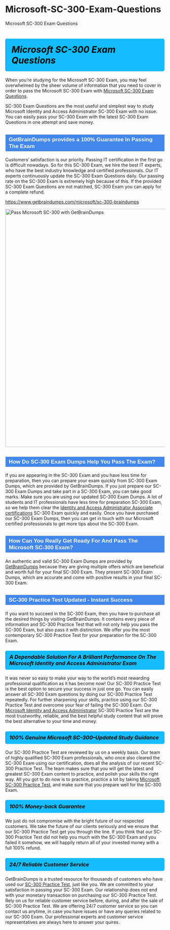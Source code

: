 # Microsoft-SC-300-Exam-Questions
Microsoft SC-300 Exam Questions
<h1><strong><span style="display: block; color: #000000; background: #14BDFF; border: 0.5px solid #AED6F1; border-left: 3px solid #3498DB; padding: .6em; border-radius: 6px;">                     <em>Microsoft SC-300 <span class="exam_variation">Exam Questions</span> </em>                </span></strong>            </h1>                        <p>When you’re studying for the Microsoft SC-300 Exam, you may feel overwhelmed by the sheer volume of information             that you need to cover in order to pass the Microsoft SC-300 Exam with <a href="https://www.getbraindumps.com/microsoft/sc-300-braindumps">Microsoft SC-300 <span class="exam_variation">Exam Questions</span></a>.</p>            <p>SC-300 <span class="exam_variation">Exam Questions</span> are the most useful and simplest way to study Microsoft Identity and Access Administrator SC-300 Exam             with no issue. You can easily pass your SC-300 Exam with the latest SC-300 <span class="exam_variation">Exam Questions</span> in one attempt and save money.</p>                        <h2 style="background: #4287ec; border: 1px solid #cccccc; padding: 5px 10px;">                <span style="color: #ffffff;">                    <span style="font-size: 11pt;">                        <span style="line-height: normal;">                            <span style="font-family: Calibri,sans-serif;">                                <strong>                                    <span style="font-size: 13.0pt;">GetBrainDumps provides a 100% Guarantee In Passing The Exam</span>                                </strong>                            </span>                        </span>                    </span>                </span>            </h2>                        <p>Customers’ satisfaction is our priority. Passing IT certification in the first go is difficult nowadays. So for this SC-300 Exam,             we hire the best IT experts, who have the best industry knowledge and certified professionals. Our IT experts continuously update the SC-300 <span class="exam_variation">Exam Questions</span>             daily. Our passing rate on the SC-300 Exam is extremely high because of this. If the provided SC-300 <span class="exam_variation">Exam Questions</span> are not matched, SC-300 Exam you             can apply for a complete refund.</p>                                    <p><a href="https://www.getbraindumps.com/microsoft/sc-300-braindumps">https://www.getbraindumps.com/microsoft/sc-300-braindumps</a></p>                        <p><a href="https://www.getbraindumps.com/"><img src="https://www.getbraindumps.com/images/get-updated-exam-questions-with-discount-getbraindumps.jpg" class="postImage" alt="Pass Microsoft SC-300 with GetBrainDumps" width="750"></a></p>                                        <h2 style="background: #4287ec; border: 1px solid #cccccc; padding: 5px 10px;">                <span style="color: #ffffff;">                    <span style="font-size: 11pt;">                        <span style="line-height: normal;">                            <span style="font-family: Calibri,sans-serif;">                                <strong>                                    <span style="font-size: 13.0pt;">How Do SC-300 <span class="exam_variation2">Exam Dumps</span> Help You Pass The Exam?</span>                                </strong>                            </span>                        </span>                    </span>                </span>            </h2>                        <p>If you are appearing in the SC-300 Exam and you have less time for preparation, then you can prepare your exam quickly from SC-300 <span class="exam_variation2">Exam Dumps</span>,             which are provided by GetBrainDumps. If you just prepare our SC-300 <span class="exam_variation2">Exam Dumps</span> and take part in a SC-300 Exam, you can take good marks.             Make sure you are using our updated SC-300 <span class="exam_variation2">Exam Dumps</span>. A lot of students and IT professionals have less time for preparation SC-300 Exam,             so we help them clear the <a href="https://www.getbraindumps.com/microsoft/identity-and-access-administrator-associate-braindumps.html">Identity and Access Administrator Associate certifications</a> SC-300 Exam quickly and easily. Once you have purchased             our SC-300 <span class="exam_variation2">Exam Dumps</span>, then you can get in touch with our Microsoft certified professionals to get more tips about the SC-300 Exam.</p>                        <h2 style="background: #4287ec; border: 1px solid #cccccc; padding: 5px 10px;">                <span style="color: #ffffff;">                    <span style="font-size: 11pt;">                        <span style="line-height: normal;">                            <span style="font-family: Calibri,sans-serif;">                                <strong>                                    <span style="font-size: 13.0pt;">How Can You Really Get Ready For And Pass The Microsoft SC-300 Exam?</span>                                </strong>                            </span>                        </span>                    </span>                </span>            </h2>                        <p>An authentic and valid SC-300 <span class="exam_variation2">Exam Dumps</span> are provided by <a href="https://www.getbraindumps.com/">GetBrainDumps</a> because they are giving multiple offers which are beneficial             and worth full for your final SC-300 Exam. They present SC-300 <span class="exam_variation2">Exam Dumps</span>, which are accurate and come with positive             results in your final SC-300 Exam.</p>                        <h2 style="background: #4287ec; border: 1px solid #cccccc; padding: 5px 10px;">                <span style="color: #ffffff;">                    <span style="font-size: 11pt;">                        <span style="line-height: normal;">                            <span style="font-family: Calibri,sans-serif;">                                <strong>                                    <span style="font-size: 13.0pt;">SC-300 <span class="exam_variation3">Practice Test</span> Updated - Instant Success</span>                                </strong>                            </span>                        </span>                    </span>                </span>            </h2>                        <p>If you want to succeed in the SC-300 Exam, then you have to purchase all the desired things by visiting GetBrainDumps.             It contains every piece of information and SC-300 <span class="exam_variation3">Practice Test</span> that will not only help you pass the SC-300 Exam,             but also pass it with distinction. We offer you the most contemporary SC-300 <span class="exam_variation3">Practice Test</span> for your preparation for the SC-300 Exam.</p>                        <h3>                <strong>                    <span style="display: block; color: #000000; background: #14BDFF; border: 0.5px solid #AED6F1; border-left: 3px solid #3498DB; padding: .6em; border-radius: 6px;">                        <em>A Dependable Solution For A Brilliant Performance On The Microsoft Identity and Access Administrator Exam</em>                    </span>                </strong>            </h3>                        <p>It was never so easy to make your way to the world’s most rewarding professional qualification as it has become now! Our SC-300 <span class="exam_variation3">Practice Test</span>             is the best option to secure your success in just one go. You can easily answer all SC-300 Exam questions by doing our SC-300 <span class="exam_variation3">Practice Test</span>             repeatedly. For further sharpening your skills, practice using our SC-300 <span class="exam_variation3">Practice Test</span> and overcome your fear of failing the SC-300 Exam.             Our <a href="https://www.getbraindumps.com/microsoft/sc-300-braindumps">Microsoft Identity and Access Administrator</a> SC-300 <span class="exam_variation3">Practice Test</span> are the most trustworthy, reliable, and the best helpful study             content that will prove the best alternative to your time and money.</p>                        <h3>                <strong>                    <span style="display: block; color: #000000; background: #14BDFF; border: 0.5px solid #AED6F1; border-left: 3px solid #3498DB; padding: .6em; border-radius: 6px;">                        <em>100% Genuine Microsoft SC-300–Updated Study Guidance </em>                    </span>                </strong>            </h3>                        <p>Our SC-300 <span class="exam_variation3">Practice Test</span> are reviewed by us on a weekly basis. Our team of highly qualified SC-300 Exam professionals, who once also             cleared the SC-300 Exam using our certification, does all the analysis of our recent SC-300 <span class="exam_variation3">Practice Test</span>. The team makes sure that you will get the             latest and greatest SC-300 Exam content to practice, and polish your skills the right way. All you got to do now is to practice, practice a lot by             taking <a href="https://www.getbraindumps.com/microsoft-braindumps.html">Microsoft SC-300 <span class="exam_variation3">Practice Test</span></a>, and make sure that you prepare well for the SC-300 Exam.</p>                        <h3>                <strong>                    <span style="display: block; color: #000000; background: #14BDFF; border: 0.5px solid #AED6F1; border-left: 3px solid #3498DB; padding: .6em; border-radius: 6px;">                        <em>100% Money-back Guarantee</em>                    </span>                </strong>            </h3>                        <p>We just do not compromise with the bright future of our respected customers. We take the future of our clients seriously and we ensure that our             SC-300 <span class="exam_variation4">Practice Test</span> get you through the line. If you think that our SC-300 <span class="exam_variation4">Practice Test</span> did not help you much with the SC-300 Exam and you             failed it somehow, we will happily return all of your invested money with a full 100% refund.</p>                                    <h3>                <strong>                    <span style="display: block; color: #000000; background: #14BDFF; border: 0.5px solid #AED6F1; border-left: 3px solid #3498DB; padding: .6em; border-radius: 6px;">                        <em>24/7 Reliable Customer Service</em>                    </span>                </strong>            </h3>                        <p>GetBrainDumps is a trusted resource for thousands of customers who have used our <a href="https://www.getbraindumps.com/microsoft/sc-300-braindumps">SC-300 <span class="exam_variation4">Practice Test</span></a>, just like you. We are committed to your             satisfaction in passing your SC-300 Exam. Our relationship does not end with your monetary transaction on purchasing our SC-300 <span class="exam_variation4">Practice Test</span>.             Rely on us for reliable customer service before, during, and after the sale of SC-300 <span class="exam_variation4">Practice Test</span>. We are offering 24/7 customer service so you             can contact us anytime, in case you have issues or have any queries related to our SC-300 Exam. Our professional experts and customer service             representatives are always here to answer your quires.</p>                    
